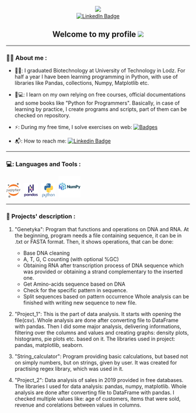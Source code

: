 <div id="header" align="center">
  <img src="https://media.giphy.com/media/L8K62iTDkzGX6/giphy.gif" width="200"/>
</div>
<div id="badges" align="center">
  <a href="https://www.linkedin.com/in/dominik-piechota97/">
    <img src="https://img.shields.io/badge/LinkedIn-blue?logo=linkedin&logoColor=white&style=for-the-badge" alt="LinkedIn Badge"/>
  </a>
  <h2 align="center">
    Welcome to my profile
      <img src="https://media.giphy.com/media/hvRJCLFzcasrR4ia7z/giphy.gif" width="20"/>
  </h2>
</div>

---

### :man_technologist: About me :
- 👨‍🎓: I graduated Biotechnology at University of Technology in Lodz. For half a year I have been learning programming in Python,
with use of libraries like Pandas, collections, Numpy, Matplotlib etc. 

- 👨💻: I learn on my own relying on free courses, official documentations and some books like "Python for Programmers". Basically,  in case of learning by practice, I create programs and scripts, part of them can be checked on repository.

- ⚡: During my free time, I solve exercises on web: [![Badges](https://img.shields.io/badge/Dominik-exercism-informational?style=plastic&logo=appveyor)](https://exercism.org/profiles/Dominik-Piechota)

- 📬: How to reach me: [![Linkedin Badge](https://img.shields.io/badge/-Dominik-blue?style=flat&logo=Linkedin&logoColor=white)](https://www.linkedin.com/in/dominik-piechota97/)

---

### 💻: Languages and Tools :
<div>
  <img src="https://github.com/devicons/devicon/blob/master/icons/jupyter/jupyter-original-wordmark.svg" title="Jupyter" alt="Jupyter" width="40" height="40"/>&nbsp;
  <img src="https://github.com/devicons/devicon/blob/master/icons/pandas/pandas-original-wordmark.svg" title="Pandas" alt="Pandas" width="40" height="40"/>&nbsp;
  <img src="https://github.com/devicons/devicon/blob/master/icons/python/python-original-wordmark.svg" title="Python" alt="Python" width="40" height="40"/>&nbsp;
  <img src="https://github.com/devicons/devicon/blob/master/icons/numpy/numpy-original-wordmark.svg" title="NumPy" alt="NumPy" width="60" height="60"/>
</div>

---

### 📑 Projects' description :
1. "Genetyka":
Program that functions and operations on DNA and RNA. At the beginning, program needs a file containing sequence, it can be in .txt or FASTA format. Then, it shows operations, that can be done:  
   - Base DNA cleaning
   - A, T, G, C counting (with optional %GC)
   - Obtaining RNA after transcription process of DNA sequence which was provided
  or obtaining a strand complementary to the inserted one.
   - Get Amino-acids sequence based on DNA 
   - Check for the specific pattern in sequence.
   - Split sequences based on pattern occurrence
Whole analysis can be finished with writing new sequence to new file.

2. "Project_1":
This is the part of data analysis. It starts with opening the file(csv). Whole analysis are done after converting file to DataFrame with pandas. Then I did some major analysis, delivering informations, filtering over the columns and values and creating graphs: density plots, histograms, pie plots etc. based on it. The libraries used in project: pandas, matplotlib, seaborn.

3. "String_calculator": 
Program providing basic calculations, but based not on simply numbers, but on strings, given by user. It was created for practising regex library, which was used in it. 

4. "Project_2": 
Data analysis of sales in 2019 provided in free databases. The libraries I used for data analysis: pandas, numpy, matplotlib. Whole analysis are done after converting file to DataFrame with pandas.
I checked multiple values like: age of customers, items that were sold, revenue and corelations between values in columns.
